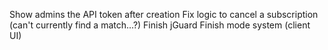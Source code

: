 Show admins the API token after creation
Fix logic to cancel a subscription (can't currently find a match...?)
Finish jGuard
Finish mode system (client UI)
